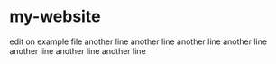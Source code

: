 # my-website
edit on example file
another line
another line
another line
another line
another line
another line
another line
